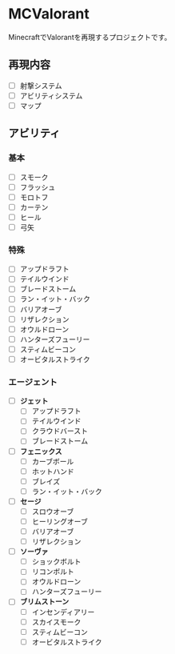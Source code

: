 # MCValorant

MinecraftでValorantを再現するプロジェクトです。

## 再現内容
- [ ] 射撃システム
- [ ] アビリティシステム
- [ ] マップ

## アビリティ
### 基本
- [ ] スモーク
- [ ] フラッシュ
- [ ] モロトフ
- [ ] カーテン
- [ ] ヒール
- [ ] 弓矢
### 特殊
- [ ] アップドラフト
- [ ] テイルウインド
- [ ] ブレードストーム
- [ ] ラン・イット・バック
- [ ] バリアオーブ
- [ ] リザレクション
- [ ] オウルドローン
- [ ] ハンターズフューリー
- [ ] スティムビーコン
- [ ] オービタルストライク

### エージェント
- [ ] __ジェット__
  - [ ] アップドラフト
  - [ ] テイルウインド
  - [ ] クラウドバースト
  - [ ] ブレードストーム
- [ ] __フェニックス__
  - [ ] カーブボール
  - [ ] ホットハンド
  - [ ] ブレイズ
  - [ ] ラン・イット・バック
- [ ] __セージ__
  - [ ] スロウオーブ
  - [ ] ヒーリングオーブ
  - [ ] バリアオーブ
  - [ ] リザレクション
- [ ] __ソーヴァ__
  - [ ] ショックボルト
  - [ ] リコンボルト
  - [ ] オウルドローン
  - [ ] ハンターズフューリー
- [ ] __ブリムストーン__
  - [ ] インセンディアリー
  - [ ] スカイスモーク
  - [ ] スティムビーコン
  - [ ] オービタルストライク
